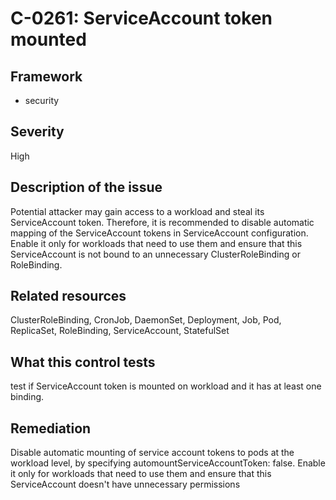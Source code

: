 # C-0261: ServiceAccount token mounted

## Framework
* security
 
## Severity
High

## Description of the issue
Potential attacker may gain access to a workload and steal its ServiceAccount token. Therefore, it is recommended to disable automatic mapping of the ServiceAccount tokens in ServiceAccount configuration. Enable it only for workloads that need to use them and ensure that this ServiceAccount is not bound to an unnecessary ClusterRoleBinding or RoleBinding.
 
## Related resources
ClusterRoleBinding, CronJob, DaemonSet, Deployment, Job, Pod, ReplicaSet, RoleBinding, ServiceAccount, StatefulSet
 
## What this control tests 
test if ServiceAccount token is mounted on workload and it has at least one binding.
 
## Remediation
Disable automatic mounting of service account tokens to pods at the workload level, by specifying automountServiceAccountToken: false. Enable it only for workloads that need to use them and ensure that this ServiceAccount doesn't have unnecessary permissions
 
